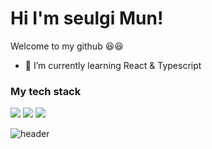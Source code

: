# Hi I'm seulgi Mun! 

Welcome to my github 😆😆


- 🌱 I’m currently learning React & Typescript

### My tech stack
<img src="https://img.shields.io/badge/React-black?style=for-the-badge&logo=React&logoColor=#61DAFB"/>
<img src="https://img.shields.io/badge/HTML5-E34F26?style=for-the-badge&logo=HTML5&logoColor=white"/>
<img src="https://img.shields.io/badge/Python-3766AB?style=for-the-badgee&logo=Python&logoColor=white"/>

![header](https://capsule-render.vercel.app/api?type=waving&color=auto&height=300&section=header&text=Seulgi-Mun&fontSize=90)

<!--
**seulgi-mun/Seulgi-Mun** is a ✨ _special_ ✨ repository because its `README.md` (this file) appears on your GitHub profile.

Here are some ideas to get you started:

- 🔭 I’m currently working on ...
- 🌱 I’m currently learning ...
- 👯 I’m looking to collaborate on ...
- 🤔 I’m looking for help with ...
- 💬 Ask me about ...
- 📫 How to reach me: ...
- 😄 Pronouns: ...
- ⚡ Fun fact: ...
-->
